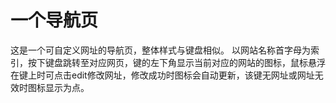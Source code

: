 # 一个导航页
这是一个可自定义网址的导航页，整体样式与键盘相似。
以网站名称首字母为索引，按下键盘跳转至对应网页，键的左下角显示当前对应的网站的图标，鼠标悬浮在键上时可点击edit修改网址，修改成功时图标会自动更新，该键无网址或网址无效时图标显示为点。
